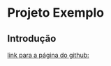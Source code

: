 # Projeto Exemplo
 
## Introdução

[link para a página do github: ](https://github.com/amanda3620?tab=repositories)